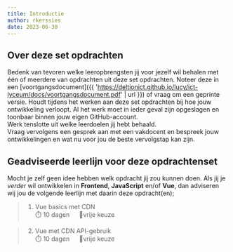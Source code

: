 ```yaml
---
title: Introductie
author: rkerssies
date: 2023-06-30
---
```


## Over deze set opdrachten
Bedenk van tevoren welke leeropbrengsten jij voor jezelf wil behalen met één of meerdere van opdrachten
uit deze set opdrachten. Noteer deze in een [voortgangsdocument]({{ 'https://deltionict.github.io/lucy/ict-lyceum/docs/voortgangsdocument.pdf' | url }})
of vraag om een geprinte versie. Houdt tijdens het werken aan deze set opdrachten bij hoe jouw ontwikkeling verloopt.
Al het werk moet in ieder geval zijn opgeslagen en toonbaar binnen jouw eigen GitHub-account.   
Werk tenslotte uit welke leerdoelen jij hebt behaald. <br>
Vraag vervolgens een gesprek aan met een vakdocent en bespreek jouw ontwikkelingen en wat nu voor jou de beste vervolgstap kan zijn.


## Geadviseerde leerlijn voor deze opdrachtenset
Mocht je zelf geen idee hebben welk opdracht jij zou kunnen doen.
Als jij je *verder* wil ontwikkelen in **Frontend**, **JavaScript** en/of **Vue**, dan adviseren wij jou de
volgende leerlijn met daarin deze opdracht(en);
> 1.  Vue basics met CDN<br>
> ⏱️ 10 dagen &emsp; 🪽vrije keuze<br>
 
> 2. Vue met CDN API-gebruik<br>
> ⏱️ 10 dagen &emsp; 🪽vrije keuze<br>

